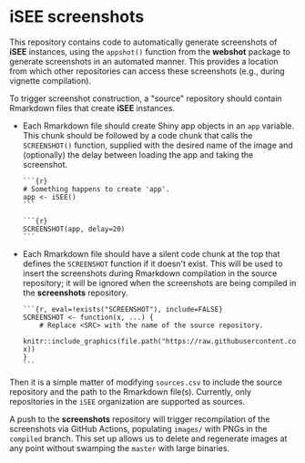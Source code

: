 # iSEE screenshots

This repository contains code to automatically generate screenshots of **iSEE** instances,
using the `appshot()` function from the **webshot** package to generate screenshots in an automated manner.
This provides a location from which other repositories can access these screenshots (e.g., during vignette compilation).

To trigger screenshot construction, a "source" repository should contain Rmarkdown files that create **iSEE** instances.

- Each Rmarkdown file should create Shiny app objects in an `app` variable.
This chunk should be followed by a code chunk that calls the `SCREENSHOT()` function,
supplied with the desired name of the image and (optionally) the delay between loading the app and taking the screenshot.

  ````
  ```{r}
  # Something happens to create 'app'.
  app <- iSEE()
  ```
  
  ```{r}
  SCREENSHOT(app, delay=20)
  ```
  ````

- Each Rmarkdown file should have a silent code chunk at the top that defines the `SCREENSHOT` function if it doesn't exist.
This will be used to insert the screenshots during Rmarkdown compilation in the source repository;
it will be ignored when the screenshots are being compiled in the **screenshots** repository.

  ````
  ```{r, eval=!exists("SCREENSHOT"), include=FALSE}
  SCREENSHOT <- function(x, ...) {
      # Replace <SRC> with the name of the source repository.
      knitr::include_graphics(file.path("https://raw.githubusercontent.com/iSEE/screenshots/compiled/images/<SRC>", x))
  }
  ```
  ````

Then it is a simple matter of modifying `sources.csv` to include the source repository and the path to the Rmarkdown file(s).
Currently, only repositories in the `iSEE` organization are supported as sources.

A push to the **screenshots** repository will trigger recompilation of the screenshots via GitHub Actions,
populating `images/` with PNGs in the `compiled` branch.
This set up allows us to delete and regenerate images at any point without swamping the `master` with large binaries.
